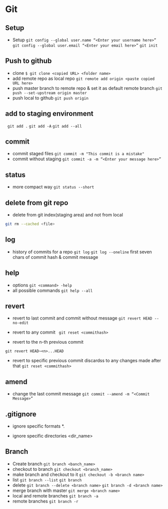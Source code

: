 # Git 
## Setup
- Setup
` git config --global user.name “<Enter your username here>” `
` git config --global user.email “<Enter your email here>” `
` git init `

## Push to github
- clone 
` $ git clone <copied URL> <folder name> `
- add remote repo as local repo
` git remote add origin <paste copied URL here> `
- push master branch to remote repo & set it as default remote branch
` git push --set-upstream origin master `
- push local to github
` git push origin ` 

## add to staging environment
` git add .`
` git add -A `
` git add --all `

## commit 
- commit staged files
`git commit -m "This commit is a mistake"`
- commit without staging
` git commit -a -m “<Enter your message here>” `

## status
- more compact way
` git status --short ` 

## delete from git repo
- delete <file> from git index(staging area) and not from local
```bash
git rm --cached <file>
```

## log
- history of commits for a repo
` git log `
` git log --oneline ` first seven chars of commit hash  & commit message

## help
- options
` git <command> -help `
- all possible commands
` git help --all `
## revert
- revert to last commit and commit without message
` git revert HEAD --no-edit `

- revert to any commit 
` git reset <commithash>`

- revert to the n-th previous commit

`git revert HEAD~<n>...HEAD`
- revert to specific previous commit discardss to any changes made after that
` git reset <commithash> `


## amend
- change the last commit message
` git commit --amend -m “<Commit Message>” `



## .gitignore

- ignore specific formats
*.<fileformat>

- ignore specific directories
<dir_name>               

## Branch
- Create branch
` git branch <banch_name> `
- checkout to branch
` git checkout <branch_name> `
- make branch and checkout to it
` git checkout -b <branch name> `
- list
` git branch --list `
` git branch `
- delete
` git branch --delete <branch name> ` 
` git branch -d <branch name> ` 
- merge branch with master
` git merge <branch name> `
- local and remote branches
` git branch -a `
- remote branches
` git branch -r `
